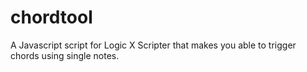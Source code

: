 # chordtool
A Javascript script for Logic X Scripter that makes you able to trigger chords using single notes.
